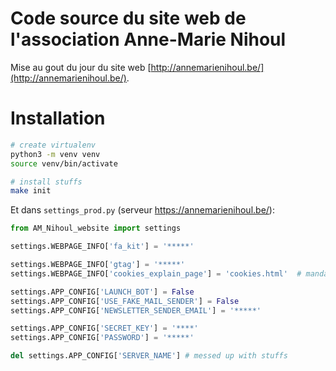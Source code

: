 # Code source du site web de l'association Anne-Marie Nihoul

Mise au gout du jour du site web [http://annemarienihoul.be/](http://annemarienihoul.be/).

# Installation

```bash
# create virtualenv
python3 -m venv venv
source venv/bin/activate

# install stuffs
make init
```

Et dans `settings_prod.py` (serveur <https://annemarienihoul.be/>):

```python
from AM_Nihoul_website import settings

settings.WEBPAGE_INFO['fa_kit'] = '*****'

settings.WEBPAGE_INFO['gtag'] = '*****'
settings.WEBPAGE_INFO['cookies_explain_page'] = 'cookies.html'  # mandatory if gtag is set

settings.APP_CONFIG['LAUNCH_BOT'] = False
settings.APP_CONFIG['USE_FAKE_MAIL_SENDER'] = False
settings.APP_CONFIG['NEWSLETTER_SENDER_EMAIL'] = '*****'

settings.APP_CONFIG['SECRET_KEY'] = '****'
settings.APP_CONFIG['PASSWORD'] = '*****'

del settings.APP_CONFIG['SERVER_NAME'] # messed up with stuffs
```